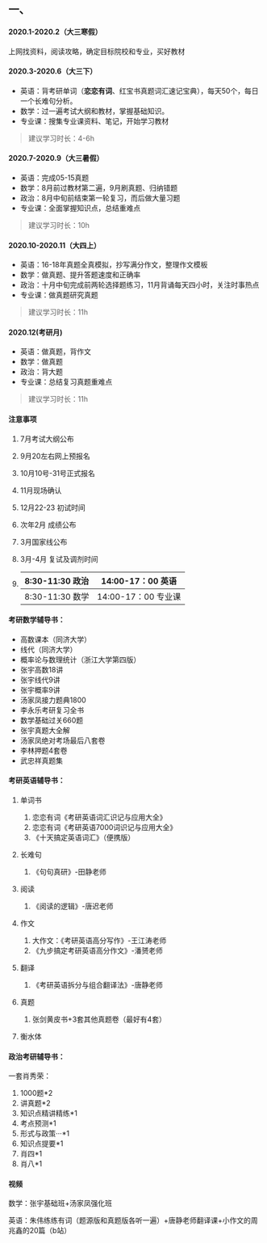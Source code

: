 ## 一、

#### 2020.1-2020.2（大三寒假）

上网找资料，阅读攻略，确定目标院校和专业，买好教材

#### 2020.3-2020.6（大三下）

- 英语：背考研单词（**恋恋有词**、红宝书真题词汇速记宝典），每天50个，每日一个长难句分析。
- 数学：过一遍考试大纲和教材，掌握基础知识。
- 专业课：搜集专业课资料、笔记，开始学习教材

> 建议学习时长：4-6h

#### 2020.7-2020.9（大三暑假）

- 英语：完成05-15真题
- 数学：8月前过教材第二遍，9月刷真题、归纳错题
- 政治：8月中旬前结束第一轮复习，而后做大量习题
- 专业课：全面掌握知识点，总结重难点

> 建议学习时长：10h

#### 2020.10-2020.11（大四上）

- 英语：16-18年真题全真模拟，抄写满分作文，整理作文模板
- 数学：做真题、提升答题速度和正确率
- 政治：十月中旬完成前两轮选择题练习，11月背诵每天四小时，关注时事热点
- 专业课：做真题研究真题

> 建议学习时长：11h

#### 2020.12(考研月)

- 英语：做真题，背作文
- 数学：做真题
- 政治：背大题
- 专业课：总结复习真题重难点

> 建议学习时长：11h

#### 注意事项

1. 7月考试大纲公布

2. 9月20左右网上预报名

3. 10月10号-31号正式报名

4. 11月现场确认

5. 12月22-23 初试时间

6. 次年2月 成绩公布

7. 3月国家线公布

8. 3月-4月 复试及调剂时间

9. | 8:30-11:30 政治 | 14:00-17：00 英语   |
   | --------------- | ------------------- |
   | 8:30-11:30 数学 | 14:00-17：00 专业课 |

#### 考研数学辅导书：

- 高数课本（同济大学）
- 线代（同济大学）
- 概率论与数理统计（浙江大学第四版）
- 张宇高数18讲
- 张宇线代9讲
- 张宇概率9讲
- 汤家凤接力题典1800
- 李永乐考研复习全书
- 数学基础过关660题
- 张宇真题大全解
- 汤家凤绝对考场最后八套卷
- 李林押题4套卷
- 武忠祥真题集

#### 考研英语辅导书：

1. 单词书
   1. 恋恋有词《考研英语词汇识记与应用大全》
   2. 恋恋有词《考研英语7000词识记与应用大全》
   3. 《十天搞定英语词汇》（便携版）

2. 长难句
   1. 《句句真研》-田静老师

3. 阅读
   1. 《阅读的逻辑》-唐迟老师

4. 作文
   1. 大作文：《考研英语高分写作》-王江涛老师
   2. 《九步搞定考研英语高分作文》-潘赟老师

5. 翻译
   1. 《考研英语拆分与组合翻译法》-唐静老师

6. 真题
   1. 张剑黄皮书+3套其他真题卷（最好有4套）

7. 衡水体

#### 政治考研辅导书：

一套肖秀荣：

1. 1000题*2
2. 讲真题*2
3. 知识点精讲精练*1
4. 考点预测*1
5. 形式与政策···*1
6. 知识点提要*1
7. 肖四*1
8. 肖八*1

#### 视频

数学：张宇基础班+汤家凤强化班

英语：朱伟练练有词（题源版和真题版各听一遍）+唐静老师翻译课+小作文的周兆鑫的20篇（b站）